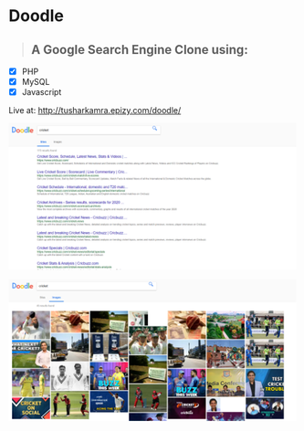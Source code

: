 # Doodle

>## A Google Search Engine Clone using:
* [x] PHP
* [x] MySQL
* [x] Javascript

Live at: http://tusharkamra.epizy.com/doodle/



![](https://github.com/tushar-kamra/Doodle/blob/master/images/ss1.png)

![](https://github.com/tushar-kamra/Doodle/blob/master/images/ss2.png)